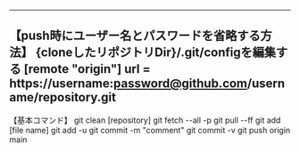 ------------------------------------
【push時にユーザー名とパスワードを省略する方法】
{cloneしたリポジトリDir}/.git/configを編集する
[remote "origin"]
	url = https://username:password@github.com/username/repository.git
------------------------------------
【基本コマンド】
git clean [repository]
git fetch --all -p
git pull --ff
git add [file name]
git add -u
git commit -m "comment"
git commit -v
git push origin main

